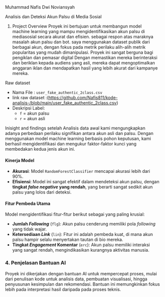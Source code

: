 Muhammad Nafis Dwi Noviansyah

Analisis dan Deteksi Akun Palsu di Media Sosial

1. Project Overview
Proyek ini bertujuan untuk membangun model machine learning yang mampu mengidentifikasikan akun palsu di mediasosial secara akurat dan efisien. sebagai respon atas maraknya masalah akun palsu dan bot. saya menggunakan dataset publik dari berbagai akun, dengan fokus pada metrik perilaku alih-alih metrik popularitas yang mudah dimanipulasi. Proyek ini sangat berguna bagi pengiklan dan pemasar digital Dengan memastikan mereka berinteraksi dan beriklan kepada audiens yang asli, mereka dapat mengoptimalkan anggaran iklan dan mendapatkan hasil yang lebih akurat dari kampanye mereka.

Raw dataset
- Nama File         : `user_fake_authentic_2class.csv`
- link raw dataset  :(https://github.com/Nafis811/kode-analisis-/blob/main/user_fake_authentic_2class.csv)
- Deskripsi Label:
  - `f` = akun palsu
  - `r` = akun asli

Inisight and findings
setelah Analisis data awal kami mengungkapkan adanya perbedaan perilaku signifikan antara akun asli dan palsu. Dengan menggunakan model machine learning berbasis pohon keputusan, kami berhasil mengidentifikasi dan mengukur faktor-faktor kunci yang membedakan kedua jenis akun ini.

#### **Kinerja Model**
- **Akurasi**: Model `RandomForestClassifier` mencapai akurasi lebih dari 90%.
- **Efisiensi**: Model ini sangat efektif dalam mendeteksi akun palsu, dengan **tingkat *false negative* yang rendah**, yang berarti sangat sedikit akun palsu yang lolos dari deteksi.

#### **Fitur Pembeda Utama**
Model mengidentifikasi fitur-fitur berikut sebagai yang paling krusial:
- **Jumlah *Following*** (`flg`): Akun palsu cenderung memiliki pola *following* yang tidak wajar.
- **Ketersediaan *Link*** (`lin`): Fitur ini adalah pembeda kuat, di mana akun palsu hampir selalu menyertakan tautan di bio mereka.
- **Tingkat *Engagement* Komentar** (`erc`): Akun palsu memiliki interaksi yang sangat rendah, mengindikasikan kurangnya aktivitas manusia.

### **4. Penjelasan Bantuan AI**
Proyek ini dikerjakan dengan bantuan AI untuk mempercepat proses, mulai dari penulisan kode untuk analisis data, pembuatan visualisasi, hingga penyusunan kesimpulan dan rekomendasi. Bantuan ini memungkinkan fokus lebih pada interpretasi hasil daripada pada proses teknis.
